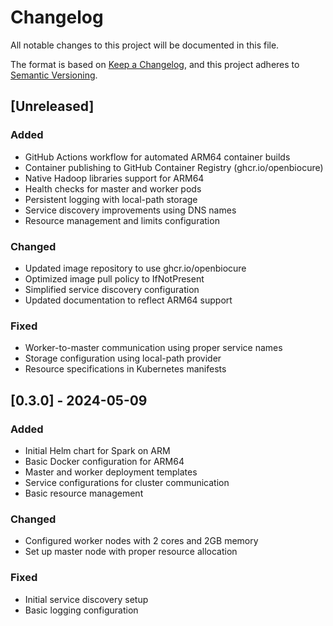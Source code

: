 # Changelog

All notable changes to this project will be documented in this file.

The format is based on [Keep a Changelog](https://keepachangelog.com/en/1.0.0/),
and this project adheres to [Semantic Versioning](https://semver.org/spec/v2.0.0.html).

## [Unreleased]

### Added
- GitHub Actions workflow for automated ARM64 container builds
- Container publishing to GitHub Container Registry (ghcr.io/openbiocure)
- Native Hadoop libraries support for ARM64
- Health checks for master and worker pods
- Persistent logging with local-path storage
- Service discovery improvements using DNS names
- Resource management and limits configuration

### Changed
- Updated image repository to use ghcr.io/openbiocure
- Optimized image pull policy to IfNotPresent
- Simplified service discovery configuration
- Updated documentation to reflect ARM64 support

### Fixed
- Worker-to-master communication using proper service names
- Storage configuration using local-path provider
- Resource specifications in Kubernetes manifests

## [0.3.0] - 2024-05-09

### Added
- Initial Helm chart for Spark on ARM
- Basic Docker configuration for ARM64
- Master and worker deployment templates
- Service configurations for cluster communication
- Basic resource management

### Changed
- Configured worker nodes with 2 cores and 2GB memory
- Set up master node with proper resource allocation

### Fixed
- Initial service discovery setup
- Basic logging configuration 